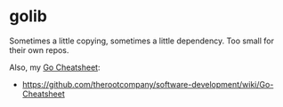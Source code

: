 # golib

Sometimes a little copying, sometimes a little dependency. Too small for their own repos.

Also, my [Go Cheatsheet](https://github.com/therootcompany/software-development/wiki/Go-Cheatsheet):

- <https://github.com/therootcompany/software-development/wiki/Go-Cheatsheet>
